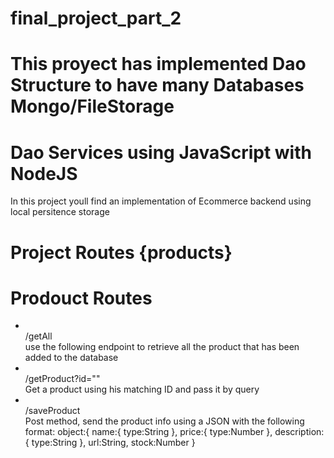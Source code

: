 # final_project_part_2
# This proyect has implemented Dao Structure to have many Databases Mongo/FileStorage
<h1 style="color=BLUE">Dao Services using JavaScript with NodeJS </h1>
<p>In this project youll find an implementation of Ecommerce backend using local persitence storage</p>

# Project Routes {products}
<h1>Prodouct Routes</h1>
<ul>
    <li><br>/getAll</br> use the following endpoint to retrieve all the product that has been added to the database</li>
    <li><br>/getProduct?id=""</br> Get a product using his matching ID and pass it by query</li>
    <li><br>/saveProduct</br> Post method, send the product info using a JSON with the following format:
    object:{
            name:{
                type:String
            },
            price:{
                type:Number
            },
            description:{
                type:String
            },
            url:String,
            stock:Number
        }
    </li>
<ul>
